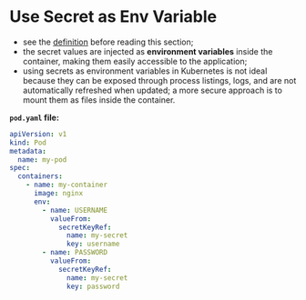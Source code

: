 # Use Secret as Env Variable

- see the [definition](../definition/definition.md) before reading this section;
- the secret values are injected as **environment variables** inside the container, making them easily accessible to the application;
- using secrets as environment variables in Kubernetes is not ideal because they can be exposed through process listings, logs, and are not automatically refreshed when updated; a more secure approach is to mount them as files inside the container.

**`pod.yaml` file:**

```yaml
apiVersion: v1
kind: Pod
metadata:
  name: my-pod
spec:
  containers:
    - name: my-container
      image: nginx
      env:
        - name: USERNAME
          valueFrom:
            secretKeyRef:
              name: my-secret
              key: username
        - name: PASSWORD
          valueFrom:
            secretKeyRef:
              name: my-secret
              key: password
```
